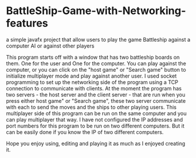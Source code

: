 # BattleShip-Game-with-Networking-features
a  simple javafx project that allow users to play the game Battleship against a computer AI or against other players

This program starts off with a window that has two battleship boards on them. One for the user and One for the computer. 
You can play against the computer, or you can click on the "host game" or "Search game" button to initialize
multiplayer mode and play against another user. I used socket programming to set up the networking side of the program using
a TCP connection to communicate with clients. At the moment the program has two servers - the host server and the client 
server - that are run when you press either host game" or "Search game", these two server communicate with each to send the 
moves and the ships to other playing users. This multiplayer side of this program can be run on the same computer and 
you can play multiplayer that way.  I have not configured the IP addresses and port numbers for this program to be run on 
two different computers. But it can be easily done if you know the IP of two different computers.

Hope you enjoy using, editing and playing it as much as I enjoyed creating it.
